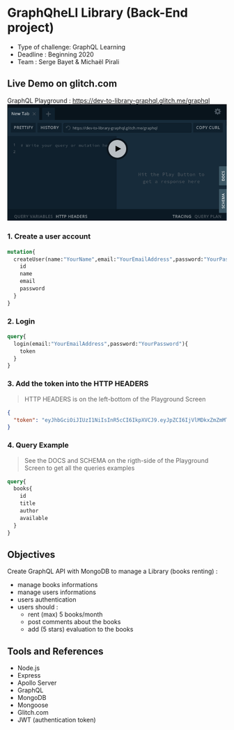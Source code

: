 # GraphQheLl Library (Back-End project)
- Type of challenge: GraphQL Learning
- Deadline : Beginning 2020
- Team : Serge Bayet & Michaël Pirali

## Live Demo on glitch.com
GraphQL Playground : https://dev-to-library-graphql.glitch.me/graphql
![screenshot of the GraphQL Playground](GraphQLPlayground.png "GraphQL Playground")
### 1. Create a user account
```graphql
mutation{
  createUser(name:"YourName",email:"YourEmailAddress",password:"YourPassword"){
    id
    name
    email
    password
  }
}
```

### 2. Login
```graphql
query{
  login(email:"YourEmailAddress",password:"YourPassword"){
    token
  }
}
```

### 3. Add the token into the HTTP HEADERS
> HTTP HEADERS is on the left-bottom of the Playground Screen

```json
{
  "token": "eyJhbGciOiJIUzI1NiIsInR5cCI6IkpXVCJ9.eyJpZCI6IjVlMDkxZmZmMTVjNjFjMTMxY2IzZjY5OCIsImlhdCI6MTU3ODA2MzM1MiwiZXhwIjoxNTc4MDc1MzUyfQ.mABeouiv_PbiLXFMHAB8jGw8XS0HxkiVxA9tTokoI3c"
}
```

### 4. Query Example
> See the DOCS and SCHEMA on the rigth-side of the Playground Screen to get all the queries examples
```graphql
query{
  books{
    id
    title
    author
    available
  }
}
```

## Objectives
Create GraphQL API with MongoDB to manage a Library (books renting) :
- manage books informations
- manage users informations
- users authentication
- users should :
  - rent (max) 5 books/month
  - post comments about the books
  - add (5 stars) evaluation to the books

## Tools and References
- Node.js
- Express
- Apollo Server
- GraphQL
- MongoDB
- Mongoose
- Glitch.com
- JWT (authentication token)
